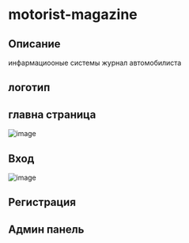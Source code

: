 # motorist-magazine

## Описание

инфармациооные системы журнал автомобилиста

## логотип

## главна страница

![image](https://github.com/user-attachments/assets/e39c62f8-f12a-405c-85e8-492bb3f28459)

## Вход

![image](https://github.com/user-attachments/assets/94f36f8d-d5c9-4819-816e-af9d33ba4c2a)

## Регистрация

## Админ панель


